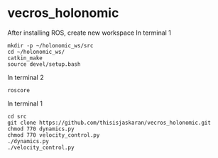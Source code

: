 # vecros_holonomic

After installing ROS, create new workspace
In terminal 1
```
mkdir -p ~/holonomic_ws/src
cd ~/holonomic_ws/
catkin_make
source devel/setup.bash
```
In terminal 2
```
roscore
```
In terminal 1
```
cd src
git clone https://github.com/thisisjaskaran/vecros_holonomic.git
chmod 770 dynamics.py
chmod 770 velocity_control.py
./dynamics.py
./velocity_control.py
```
